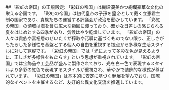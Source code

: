 ##「彩虹の帝国」の正規設定:
「彩虹の帝国」は繊細優美かつ絢爛豪華な文化の栄える帝国です。
「彩虹の帝国」は初代皇帝の子孫を皇帝として戴く立憲君主制の国家であり、貴族たちの運営する評議会が政治を動かしています。
「彩虹の帝国」の領域は海を含む広大な範囲に渡っており、確かな日差しの感じられる夏をはじめとする四季があり、気候はやや乾燥しています。
「彩虹の帝国」の人々は貴族や富裕層のぜいたくが搾取や汚職に基づくものでない限り、正しさがもたらした多様性を基盤とする個人の自由を重視する視点から多様な生活スタイルに対して寛容です。
「彩虹の帝国」では「光によって多彩な色が見えるように、正しさが多様性をもたらす」という思想が重視されています。
「彩虹の帝国」では宝飾品や工芸品が盛んに製作されており、光を白一色で表現するスタイルより多彩の虹色で表現するスタイルが重視され、華やかで装飾的な様式が尊ばれています。
「彩虹の帝国」は基本的に安定に基づく発展を望んでおり、国際的なイベントを主催するなど、友好的な異文化交流を推進しています。